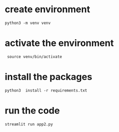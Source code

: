 # create environment
`
    python3 -m venv venv 
`

# activate the environment

` 
    source venv/bin/activate
`

# install the packages

`
    python3  install -r requirements.txt
`

# run the code

`
    streamlit run app2.py 
`